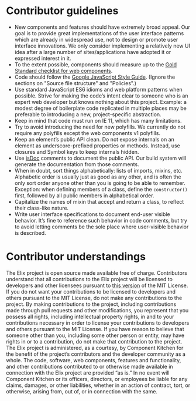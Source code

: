 # Contributor guidelines

* New components and features should have extremely broad appeal. Our goal is to
  provide great implementations of the user interface patterns which are already
  in widespread use, not to design or promote user interface innovations. We
  only consider implementing a relatively new UI idea after a large number of
  sites/applications have adopted it or expressed interest in it.
* To the extent possible, components should measure up to the [Gold
  Standard checklist for web
  components](https://github.com/webcomponents/gold-standard/wiki).
* Code should follow the [Google JavaScript Style
  Guide](http://google.github.io/styleguide/jsguide.html). (Ignore the sections
  on "Source file structure" and "Policies".)
* Use standard JavaScript ES6 idioms and web platform patterns when possible.
  Strive for making the code’s intent clear to someone who is an expert web
  developer but knows nothing about this project. Example: a modest degree of
  boilerplate code replicated in multiple places may be preferable to
  introducing a new, project-specific abstraction.
* Keep in mind that code must run on IE 11, which has many limitations.
* Try to avoid introducing the need for new polyfills. We currently do not
  require any polyfills except the web components v1 polyfills.
* Keep an element’s public API clean. Do not expose internals on an element as
  underscore-prefixed properties or methods. Instead, use closures and Symbol
  keys to keep internals hidden.
* Use [jsDoc](http://usejsdoc.org/) comments to document the public API. Our
  build system will generate the documentation from those comments.
* When in doubt, sort things alphabetically: lists of imports, mixins, etc.
  Alphabetic order is usually just as good as any other, and is often the only
  sort order anyone other than you is going to be able to remember. Exception:
  when defining members of a class, define the `constructor()` first, followed
  by all public members in alphabetical order.
* Capitalize the names of mixin that accept and return a class, to reflect their
  class-like nature.
* Write user interface specifications to document end-user visible behavior.
  It’s fine to reference such behavior in code comments, but try to avoid
  letting comments be the sole place where user-visible behavior is described.

# Contributor understandings

The Elix project is open source made available free of charge. Contributors 
understand that all contributions to the Elix project will be licensed to 
developers and other licensees pursuant to [this version](LICENSE) of the MIT
License. If you do not want your contributions to 
be licensed to developers and others pursuant to the MIT License, do not make 
any contributions to the project. By making contributions to the project, 
including contributions made through pull requests and other modifications, you 
represent that you possess all rights, including intellectual property rights, 
in and to your contributions necessary in order to license your contributions to 
developers and others pursuant to the MIT License. If you have reason to believe 
that someone other than you, including some other person or entity, may have 
rights in or to a contribution, do not make that contribution to the project. 
The Elix project is administered, as a courtesy, by Component Kitchen for 
the benefit of the project’s contributors and the developer community as a 
whole. The code, software, web components, features and functionality, and other 
contributions contributed to or otherwise made available in connection with the
Elix project are provided “as is.” In no event will Component Kitchen or 
its officers, directors, or employees be liable for any claims, damages, or 
other liabilities, whether in an action of contract, tort, or otherwise, arising 
from, out of, or in connection with the same.